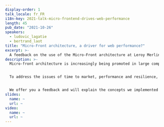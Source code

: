 ```yaml
---
display-order: 1
talk_locale: fr_FR
i18n-key: 2021-talk-micro-frontend-drives-web-performance
length: 45
pub_date: "2021-10-26"
speakers:
  - ludovic_lagatie
  - bertrand_laot
title: "Micro-Front architecture, a driver for web performance?"
excerpt: >-
  A feedback on the use of the Micro-Front architecture at Leroy Merlin. Time to Market, performance, resilience, we'll tell you everything!
description: >-
  Micro-front architecture is increasingly being promoted in large companies, but there is very little feedback on webperf issues (multiplication of API calls, code duplication, increased number of resources, etc.).


  To address the issues of time to market, performance and resilience, Leroy Merlin chose in 2017 to redesign its website based on a micro-front-end architecture. We started with a blank sheet of paper and addressed from the beginning and as a single topic the back and front performance issues.


  We offer you a feedback and will explain the concepts we implemented to make the micro-front architecture an ally of webperf.
slides:
  name: ~
  url: ~
video:
  name: ~
  url: ~
---
```


